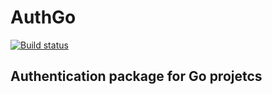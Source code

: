 # AuthGo
[![Build status](https://secure.travis-ci.org/nextbit/authgo.png)](https://secure.travis-ci.org/nextbit/authgo)

## Authentication package for Go projetcs
